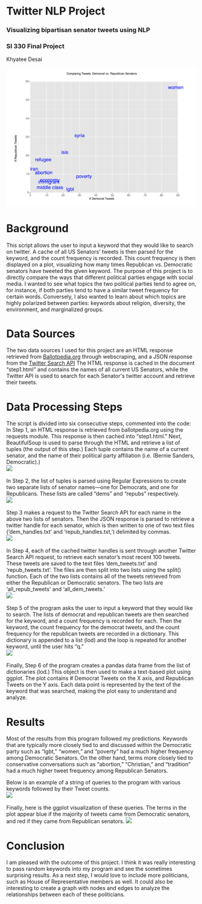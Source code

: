 # Twitter NLP Project
### Visualizing bipartisan senator tweets using NLP
### SI 330 Final Project
Khyatee Desai

![](images/fig2.png)

# Background
This script allows the user to input a keyword that they would like to search on twitter. A cache of all US Senators’ tweets is then parsed for the keyword, and the count frequency is recorded. This count frequency is then displayed on a plot, visualizing how many times Republican vs. Democratic senators have tweeted the given keyword. 
The purpose of this project is to directly compare the ways that different political parties engage with social media. I wanted to see what topics the two political parties tend to agree on, for instance, if both parties tend to have a similar tweet frequency for certain words. Conversely, I also wanted to learn about which topics are highly polarized between parties: keywords about religion, diversity, the environment, and marginalized groups. 

# Data Sources

The two data sources I used for this project are an HTML response retrieved from [Ballotpedia.org](https://ballotpedia.org/List_of_current_members_of_the_U.S._Congress) through webscraping, and a JSON response from the [Twitter Search API](https://developer.twitter.com/en/docs) The HTML response is cached in the document “step1.html” and contains the names of all current US Senators, while the Twitter API is used to search for each Senator's twitter account and retrieve their tweets.

# Data Processing Steps
The script is divided into six consecutive steps, commented into the code:<br>
In Step 1, an HTML response is retrieved from ballotpedia.org using the requests module. This response is then cached into “step1.html.” Next, BeautifulSoup is used to parse through the HTML and retrieve a list of tuples (the output of this step.) Each tuple contains the name of a current senator, and the name of their political party affiliation (i.e. (Bernie Sanders, Democratic).)<br>
![](images/step1)

In Step 2, the list of tuples is parsed using Regular Expressions to create two separate lists of senator names—one for Democrats, and one for Republicans. These lists are called “dems” and “repubs” respectively.<br>
![](images/step2)

Step 3 makes a request to the Twitter Search API for each name in the above two lists of senators. Then the JSON response is parsed to retrieve a twitter handle for each senator, which is then written to one of two text files (‘dem_handles.txt’ and ‘repub_handles.txt,’) delimited by commas.<br>
![](images/step3)

In Step 4, each of the cached twitter handles is sent through another Twitter Search API request, to retrieve each senator’s most recent 100 tweets. These tweets are saved to the text files ‘dem_tweets.txt’ and ‘repub_tweets.txt’. The files are then split into two lists using the split() function. Each of the two lists contains all of the tweets retrieved from either the Republican or Democratic senators. The two lists are ‘all_repub_tweets’ and ‘all_dem_tweets.’<br>
![](images/step4)

Step 5 of the program asks the user to input a keyword that they would like to search. The lists of democrat and republican tweets are then searched for the keyword, and a count frequency is recorded for each. Then the keyword, the count frequency for the democrat tweets, and the count frequency for the republican tweets are recorded in a dictionary. This dictionary is appended to a list (lod) and the loop is repeated for another keyword, until the user hits “q.”<br>
![](images/step5)

Finally, Step 6 of the program creates a pandas data frame from the list of dictionaries (lod.) This object is then used to make a text-based plot using ggplot. The plot contains # Democrat Tweets on the X axis, and Republican Tweets on the Y axis. Each data point is represented by the text of the keyword that was searched, making the plot easy to understand and analyze. <br>

# Results
Most of the results from this program followed my predictions. Keywords that are typically more closely tied to and discussed within the Democratic party such as “lgbt,” “women,” and “poverty” had a much higher frequency among Democratic Senators. On the other hand, terms more closely tied to conservative conversations such as “abortion,” “Christian,” and “tradition” had a much higher tweet frequency among Republican Senators.<br>

Below is an example of a string of queries to the program with various keywords followed by their Tweet counts. <br>
![](images/fig1)

Finally, here is the ggplot visualization of these queries. The terms in the plot appear blue if the majority of tweets came from Democratic senators, and red if they came from Republican senators.
![](images/fig2)

# Conclusion
I am pleased with the outcome of this project. I think it was really interesting to pass random keywords into my program and see the sometimes surprising results. As a next step, I would love to include more politicians, such as House of Representative members as well. It could also be interesting to create a graph with nodes and edges to analyze the relationships between each of these politicians. 	
